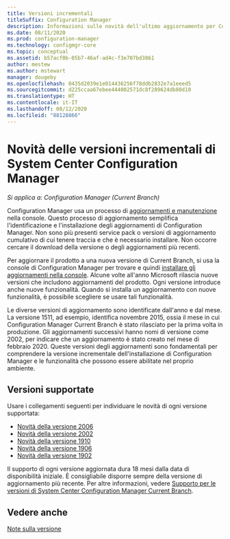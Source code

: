 ```yaml
---
title: Versioni incrementali
titleSuffix: Configuration Manager
description: Informazioni sulle novità dell'ultimo aggiornamento per Configuration Manager.
ms.date: 08/11/2020
ms.prod: configuration-manager
ms.technology: configmgr-core
ms.topic: conceptual
ms.assetid: b57acf0b-05b7-46af-ad4c-f3e707bd3861
author: mestew
ms.author: mstewart
manager: dougeby
ms.openlocfilehash: 0435d2039e1e014436256f78ddb2832e7a1eeed5
ms.sourcegitcommit: d225ccaa67ebee444002571dc8f289624db80d10
ms.translationtype: HT
ms.contentlocale: it-IT
ms.lasthandoff: 08/12/2020
ms.locfileid: "88128866"
---
```

# <a name="whats-new-in-configuration-manager-incremental-versions"></a>Novità delle versioni incrementali di System Center Configuration Manager

*Si applica a: Configuration Manager (Current Branch)*

Configuration Manager usa un processo di [aggiornamenti e manutenzione](../../servers/manage/updates.md) nella console. Questo processo di aggiornamento semplifica l'identificazione e l'installazione degli aggiornamenti di Configuration Manager. Non sono più presenti service pack o versioni di aggiornamento cumulativo di cui tenere traccia e che è necessario installare. Non occorre cercare il download della versione o degli aggiornamenti più recenti.

Per aggiornare il prodotto a una nuova versione di Current Branch, si usa la console di Configuration Manager per trovare e quindi [installare gli aggiornamenti nella console](../../servers/manage/install-in-console-updates.md). Alcune volte all'anno Microsoft rilascia nuove versioni che includono aggiornamenti del prodotto. Ogni versione introduce anche nuove funzionalità. Quando si installa un aggiornamento con nuove funzionalità, è possibile scegliere se usare tali funzionalità.

Le diverse versioni di aggiornamento sono identificate dall'anno e dal mese. La versione 1511, ad esempio, identifica novembre 2015, ossia il mese in cui Configuration Manager Current Branch è stato rilasciato per la prima volta in produzione. Gli aggiornamenti successivi hanno nomi di versione come 2002, per indicare che un aggiornamento è stato creato nel mese di febbraio 2020. Queste versioni degli aggiornamenti sono fondamentali per comprendere la versione incrementale dell'installazione di Configuration Manager e le funzionalità che possono essere abilitate nel proprio ambiente.

## <a name="supported-versions"></a>Versioni supportate

Usare i collegamenti seguenti per individuare le novità di ogni versione supportata:

- [Novità della versione 2006](whats-new-in-version-2006.md)
- [Novità della versione 2002](whats-new-in-version-2002.md)
- [Novità della versione 1910](whats-new-in-version-1910.md)
- [Novità della versione 1906](whats-new-in-version-1906.md)
- [Novità della versione 1902](whats-new-in-version-1902.md)

Il supporto di ogni versione aggiornata dura 18 mesi dalla data di disponibilità iniziale. È consigliabile disporre sempre della versione di aggiornamento più recente. Per altre informazioni, vedere [Supporto per le versioni di System Center Configuration Manager Current Branch](../../servers/manage/current-branch-versions-supported.md).

## <a name="see-also"></a>Vedere anche

[Note sulla versione](../../servers/deploy/install/release-notes.md)
